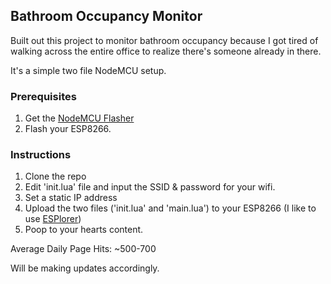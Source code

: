 ## Bathroom Occupancy Monitor ##

Built out this project to monitor bathroom occupancy because I got tired of walking across the entire office to realize there's someone already in there.

It's a simple two file NodeMCU setup.

### Prerequisites ###
1. Get the [NodeMCU Flasher](https://github.com/nodemcu/nodemcu-flasher)
2. Flash your ESP8266.

### Instructions ###
1. Clone the repo
2. Edit 'init.lua' file and input the SSID & password for your wifi.
3. Set a static IP address
4. Upload the two files ('init.lua' and 'main.lua') to your ESP8266 (I like to use [ESPlorer](https://esp8266.ru/esplorer/))
5. Poop to your hearts content.

Average Daily Page Hits: ~500-700 

Will be making updates accordingly.
